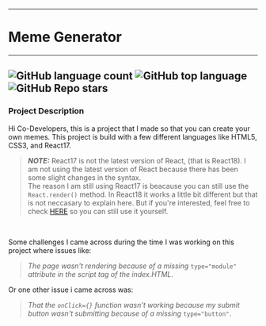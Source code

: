 

---
# Meme Generator
---
![GitHub language count](https://img.shields.io/github/languages/count/SemRodenburg/Meme-Generator)
![GitHub top language](https://img.shields.io/github/languages/top/SemRodenburg/Meme-Generator?color=red)
![GitHub Repo stars](https://img.shields.io/github/stars/SemRodenburg/Meme-Generator?style=social)
---
### Project Description

Hi Co-Developers, this is a project that I made so that you can create your own memes. This project is build with a few different languages like HTML5, CSS3, and React17. 
<br>

> **_NOTE:_** React17 is not the latest version of React, (that is React18). I am not using the latest version of React because there has been some slight changes in the syntax.
<br> The reason I am still using React17 is beacause you can still use the `React.render()` method. In React18 it works a little bit different but that is not neccasary to explain here. But if you're interested, feel free to check [HERE](https://react.dev/blog/2022/03/08/react-18-upgrade-guide#updates-to-client-rendering-apis) so you can still use it yourself. 
<br>

Some challenges I came across during the time I was working on this project where issues like: 
<br>

> _The page wasn't rendering because of a missing_ `type="module"` _attribute in the script tag of the index.HTML_.

Or one other issue i came across was:
<br>

> _That the `onClick={}` function wasn't working because my submit button wasn't submitting because of a missing_ `type="button"`. 
